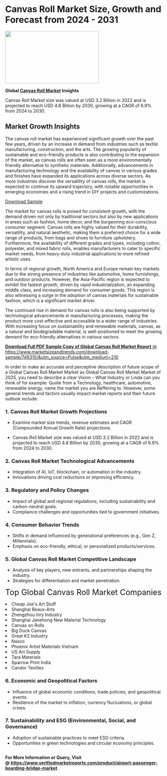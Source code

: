 <H1>Canvas Roll Market Size, Growth and Forecast from 2024 - 2031</H1><img class="aligncenter size-medium wp-image-584254" src="https://thirdeyenews.in/wp-content/uploads/2024/09/Global-Market-Research-300x168.jpeg" alt="" width="300" height="168" /><p><strong>Global&nbsp;<a href="https://www.marketsizeandtrends.com/download-sample/748310/&amp;utm_source=Pulse&amp;utm_medium=210">Canvas Roll Market</a> Insights</strong></p><p>Canvas Roll Market size was valued at USD 3.2 Billion in 2022 and is projected to reach USD 4.8 Billion by 2030, growing at a CAGR of 6.9% from 2024 to 2030.</p><p><h2>Market Growth Insights</h2> <p>The canvas roll market has experienced significant growth over the past few years, driven by an increase in demand from industries such as textile manufacturing, construction, and the arts. The growing popularity of sustainable and eco-friendly products is also contributing to the expansion of the market, as canvas rolls are often seen as a more environmentally friendly alternative to synthetic materials. Additionally, advancements in manufacturing technology and the availability of canvas in various grades and finishes have expanded its applications across diverse sectors. As more industries discover the versatility of canvas rolls, the market is expected to continue its upward trajectory, with notable opportunities in emerging economies and a rising trend in DIY projects and customizations.</p> <p><a href="#">Download Sample</a></p> <p>The market for canvas rolls is poised for consistent growth, with the demand driven not only by traditional sectors but also by new applications in areas such as fashion, home decor, and the burgeoning eco-conscious consumer segment. Canvas rolls are highly valued for their durability, versatility, and natural aesthetic, making them a preferred choice for a wide range of products, from bags and shoes to furniture upholstery. Furthermore, the availability of different grades and types, including cotton, polyester, and mixed fabric rolls, enables manufacturers to cater to specific market needs, from heavy-duty industrial applications to more refined artistic uses.</p> <p>In terms of regional growth, North America and Europe remain key markets due to the strong presence of industries like automotive, home furnishings, and outdoor products. However, the Asia-Pacific region is expected to exhibit the fastest growth, driven by rapid industrialization, an expanding middle class, and increasing demand for consumer goods. This region is also witnessing a surge in the adoption of canvas materials for sustainable fashion, which is a significant market driver.</p> <p>The continued rise in demand for canvas rolls is also being supported by technological advancements in manufacturing processes, making the product more cost-effective and accessible to a wider range of industries. With increasing focus on sustainability and renewable materials, canvas, as a natural and biodegradable material, is well-positioned to meet the growing demand for eco-friendly alternatives in various sectors.</p> <p><a href="#"></p><p><span class=""><strong>Download Full PDF Sample Copy of Global Canvas Roll Market Report</strong> @ <a href="https://www.marketsizeandtrends.com/download-sample/748310/&amp;utm_source=Pulse&amp;utm_medium=210" target="_blank">https://www.marketsizeandtrends.com/download-sample/748310/&amp;utm_source=Pulse&amp;utm_medium=210</a></span></p><p>In order to make an accurate and perceptive description of future scope of a Global&nbsp;Canvas Roll Market Market as Global&nbsp;Canvas Roll Market Market of 2025, you need to describe a clear Vision &ndash; What Industry or Linda can you think of for example: Quote from a Technology, healthcare, automotive, renewable energy, name the market you are Reffering to. However, some general trends and factors usually impact market reports and their future outlook include:</p><h3>1.&nbsp;<strong>Canvas Roll Market Growth Projections</strong></h3><ul><li>Examine market size trends, revenue estimates and CAGR (Compounded Annual Growth Rate) projections.</li><li><p>Canvas Roll Market size was valued at USD 3.2 Billion in 2022 and is projected to reach USD 4.8 Billion by 2030, growing at a CAGR of 6.9% from 2024 to 2030.</p></li></ul><h3>2.&nbsp;<strong>Canvas Roll Market Technological Advancements</strong></h3><ul><li>Integration of AI, IoT, blockchain, or automation in the industry.</li><li>Innovations driving cost reductions or improving efficiency.</li></ul><h3>3.&nbsp;<strong>Regulatory and Policy Changes</strong></h3><ul><li>Impact of global and regional regulations, including sustainability and carbon-neutral goals.</li><li>Compliance challenges and opportunities tied to government initiatives.</li></ul><h3>4.&nbsp;<strong>Consumer Behavior Trends</strong></h3><ul><li>Shifts in demand influenced by generational preferences (e.g., Gen Z, Millennials).</li><li>Emphasis on eco-friendly, ethical, or personalized products/services.</li></ul><h3>5.&nbsp;<strong>Global Canvas Roll Market Competitive Landscape</strong></h3><ul><li>Analysis of key players, new entrants, and partnerships shaping the industry.</li><li>Strategies for differentiation and market penetration.</li></ul><p data-pm-slice="1 1 []"><span style="color: inherit; font-family: inherit; font-size: 25px;">Top Global Canvas Roll Market Companies</span></p><div class="" data-test-id=""><p><li>Cheap Joe's Art Stuff</li><li> Shanghai Beaux-Arts</li><li> Zhengzhou Inry Industry</li><li> Shanghai Janehong New Material Technology</li><li> Canvas on Rolls</li><li> Big Duck Canvas</li><li> Great K2 Industry</li><li> Nasco</li><li> Phoenix Artist Materials Vietnam</li><li> US Art Supply</li><li> Tara Materials</li><li> Sparrow Print India</li><li> Candor Textiles</li></p></div><h3>6.&nbsp;<strong>Economic and Geopolitical Factors</strong></h3><ul><li>Influence of global economic conditions, trade policies, and geopolitical events.</li><li>Resilience of the market to inflation, currency fluctuations, or global crises.</li></ul><h3>7.&nbsp;<strong>Sustainability and ESG (Environmental, Social, and Governance)</strong></h3><ul><li>Adoption of sustainable practices to meet ESG criteria.</li><li>Opportunities in green technologies and circular economy principles.</li></ul><h2><strong style="font-size: 14px;">For More Information or Query, Visit @&nbsp;</strong><a style="background-color: #ffffff; font-size: 14px;" href="https://www.marketsizeandtrends.com/report/canvas-roll-market/" target="_blank">https://www.verifiedmarketreports.com/product/airport-passenger-boarding-bridge-market</a></h2>
